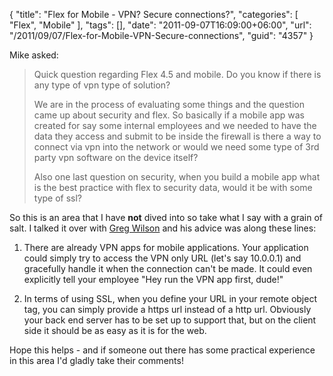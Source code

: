 {
	"title": "Flex for Mobile - VPN? Secure connections?",
	"categories": [
		"Flex",
		"Mobile"
	],
	"tags": [],
	"date": "2011-09-07T16:09:00+06:00",
	"url": "/2011/09/07/Flex-for-Mobile-VPN-Secure-connections",
	"guid": "4357"
}

Mike asked:

<blockquote>
Quick question regarding Flex 4.5 and mobile. Do you know if there is any type of vpn type of solution?

We are in the process of evaluating some things and the question came up about security and flex. So basically if a mobile app was created for say some internal employees and we needed to have the data they access and submit to be inside the firewall is there a way to connect via vpn into the network or would we need some type of 3rd party vpn software on the device itself?

Also one last question on security, when you build a mobile app what is the best practice with flex to security data, would it be with some type of ssl?
</blockquote>

So this is an area that I have <b>not</b> dived into so take what I say with a grain of salt. I talked it over with <a href="http://gregsramblings.com/">Greg Wilson</a> and his advice was along these lines:

1) There are already VPN apps for mobile applications. Your application could simply try to access the VPN only URL (let's say 10.0.0.1) and gracefully handle it when the connection can't be made. It could even explicitly tell your employee "Hey run the VPN app first, dude!"

2) In terms of using SSL, when you define your URL in your remote object tag, you can simply provide a https url instead of a http url. Obviously your back end server has to be set up to support that, but on the client side it should be as easy as it is for the web.

Hope this helps - and if someone out there has some practical experience in this area I'd gladly take their comments!